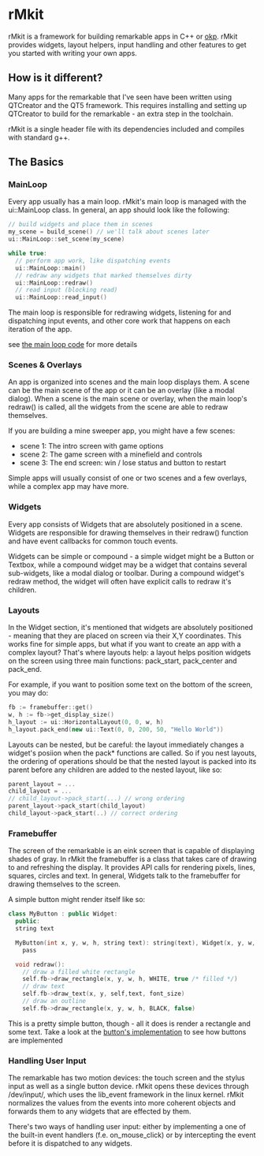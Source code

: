 # rMkit

rMkit is a framework for building remarkable apps in C++ or
[okp](https://github.com/raisjn/okp). rMkit provides widgets, layout helpers,
input handling and other features to get you started with writing your own
apps.

## How is it different?

Many apps for the remarkable that I've seen have been written using QTCreator
and the QT5 framework. This requires installing and setting up QTCreator to
build for the remarkable - an extra step in the toolchain.

rMkit is a single header file with its dependencies included and compiles with
standard g++.

## The Basics

### MainLoop

Every app usually has a main loop. rMkit's main loop is managed with the
ui::MainLoop class. In general, an app should look like the following:

```cpp
// build widgets and place them in scenes
my_scene = build_scene() // we'll talk about scenes later
ui::MainLoop::set_scene(my_scene)

while true:
  // perform app work, like dispatching events
  ui::MainLoop::main()
  // redraw any widgets that marked themselves dirty
  ui::MainLoop::redraw()
  // read input (blocking read)
  ui::MainLoop::read_input()
```

The main loop is responsible for redrawing widgets, listening for and
dispatching input events, and other core work that happens on each iteration of
the app.

see [the main loop code](src/rmkit/ui/main_loop.cpy) for more details

### Scenes & Overlays

An app is organized into scenes and the main loop displays them. A scene can be
the main scene of the app or it can be an overlay (like a modal dialog). When a
scene is the main scene or overlay, when the main loop's redraw() is called,
all the widgets from the scene are able to redraw themselves.

If you are building a mine sweeper app, you might have a few scenes:

* scene 1: The intro screen with game options
* scene 2: The game screen with a minefield and controls
* scene 3: The end screen: win / lose status and button to restart

Simple apps will usually consist of one or two scenes and a few overlays, while
a complex app may have more.

### Widgets

Every app consists of Widgets that are absolutely positioned in a scene.
Widgets are responsible for drawing themselves in their redraw() function and
have event callbacks for common touch events.

Widgets can be simple or compound - a simple widget might be a Button or
Textbox, while a compound widget may be a widget that contains several
sub-widgets, like a modal dialog or toolbar. During a compound widget's redraw
method, the widget will often have explicit calls to redraw it's children.

### Layouts

In the Widget section, it's mentioned that widgets are absolutely positioned -
meaning that they are placed on screen via their X,Y coordinates. This works
fine for simple apps, but what if you want to create an app with a complex
layout?  That's where layouts help: a layout helps position widgets on the
screen using three main functions: pack\_start, pack\_center and pack\_end.

For example, if you want to position some text on the bottom of the screen,
you may do:

```cpp
fb := framebuffer::get()
w, h := fb->get_display_size()
h_layout := ui::HorizontalLayout(0, 0, w, h)
h_layout.pack_end(new ui::Text(0, 0, 200, 50, "Hello World"))
```

Layouts can be nested, but be careful: the layout immediately changes
a widget's posiion when the pack\* functions are called. So if you nest
layouts, the ordering of operations should be that the nested layout
is packed into its parent before any children are added to the nested
layout, like so:

```cpp
parent_layout = ...
child_layout = ...
// child_layout->pack_start(...) // wrong ordering
parent_layout->pack_start(child_layout)
child_layout->pack_start(..) // correct ordering
```

### Framebuffer

The screen of the remarkable is an eink screen that is capable of displaying
shades of gray. In rMkit the framebuffer is a class that takes care of drawing
to and refreshing the display. It provides API calls for rendering pixels,
lines, squares, circles and text. In general, Widgets talk to the framebuffer
for drawing themselves to the screen.

A simple button might render itself like so:

```cpp
class MyButton : public Widget:
  public:
  string text

  MyButton(int x, y, w, h, string text): string(text), Widget(x, y, w, h):
    pass

  void redraw():
    // draw a filled white rectangle
    self.fb->draw_rectangle(x, y, w, h, WHITE, true /* filled */)
    // draw text
    self.fb->draw_text(x, y, self,text, font_size)
    // draw an outline
    self.fb->draw_rectangle(x, y, w, h, BLACK, false)
```

This is a pretty simple button, though - all it does is render a rectangle and
some text. Take a look at the [button's
implementation](src/rmkit/ui/button.cpy) to see how buttons are implemented


### Handling User Input

The remarkable has two motion devices: the touch screen and the stylus input as
well as a single button device. rMkit opens these devices through /dev/input/,
which uses the lib_event framework in the linux kernel. rMkit normalizes
the values from the events into more coherent objects and forwards them to
any widgets that are effected by them.

There's two ways of handling user input: either by implementing a one of the
built-in event handlers (f.e. on_mouse_click) or by intercepting the event
before it is dispatched to any widgets.

